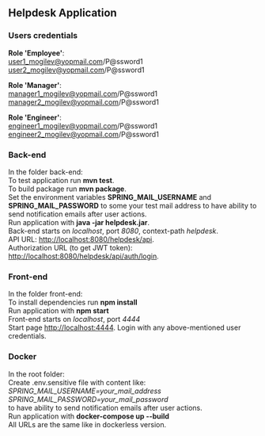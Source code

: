 ## Helpdesk Application

### Users credentials

**Role 'Employee'**:  
user1_mogilev@yopmail.com/P@ssword1  
user2_mogilev@yopmail.com/P@ssword1

**Role 'Manager'**:  
manager1_mogilev@yopmail.com/P@ssword1  
manager2_mogilev@yopmail.com/P@ssword1

**Role 'Engineer'**:  
engineer1_mogilev@yopmail.com/P@ssword1  
engineer2_mogilev@yopmail.com/P@ssword1

### Back-end

In the folder back-end:  
To test application run **mvn test**.  
To build package run **mvn package**.  
Set the environment variables **SPRING_MAIL_USERNAME** and **SPRING_MAIL_PASSWORD** to some your test mail address to have ability to send notification emails after user actions.  
Run application with **java -jar helpdesk.jar**.  
Back-end starts on _localhost_, port _8080_, context-path _helpdesk_.  
API URL: <http://localhost:8080/helpdesk/api>.  
Authorization URL (to get JWT token): <http://localhost:8080/helpdesk/api/auth/login>.

### Front-end

In the folder front-end:  
To install dependencies run **npm install**  
Run application with **npm start**  
Front-end starts on _localhost_, port _4444_  
Start page <http://localhost:4444>. Login with any above-mentioned user credentials.

### Docker

In the root folder:  
Create .env.sensitive file with content like:  
_SPRING_MAIL_USERNAME=your_mail_address_  
_SPRING_MAIL_PASSWORD=your_mail_password_  
to have ability to send notification emails after user actions.  
Run application with **docker-compose up --build**  
All URLs are the same like in dockerless version.
